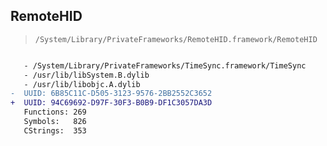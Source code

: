## RemoteHID

> `/System/Library/PrivateFrameworks/RemoteHID.framework/RemoteHID`

```diff

   - /System/Library/PrivateFrameworks/TimeSync.framework/TimeSync
   - /usr/lib/libSystem.B.dylib
   - /usr/lib/libobjc.A.dylib
-  UUID: 6B85C11C-D505-3123-9576-2BB2552C3652
+  UUID: 94C69692-D97F-30F3-B0B9-DF1C3057DA3D
   Functions: 269
   Symbols:   826
   CStrings:  353

```
